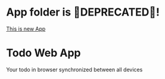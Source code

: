 # App folder is 🛑DEPRECATED🛑!
[This is new App](https://github.com/logotip4ik/TodoWebApp-App-V2)

# Todo Web App
Your todo in browser synchronized between all devices
